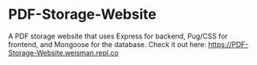 # PDF-Storage-Website
A PDF storage website that uses Express for backend, Pug/CSS for frontend, and Mongoose for the database.
Check it out here: https://PDF-Storage-Website.weisman.repl.co
